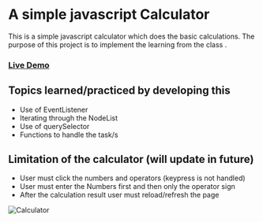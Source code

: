 # A simple javascript Calculator

This is a simple javascript calculator which does the basic calculations. The purpose of this project is to implement the learning from the class .

### [Live Demo](https://redprakash.github.io/js-calculator/)

## Topics learned/practiced by developing this

- Use of EventListener
- Iterating through the NodeList
- Use of querySelector
- Functions to handle the task/s

## Limitation of the calculator (will update in future)

- User must click the numbers and operators (keypress is not handled)
- User must enter the Numbers first and then only the operator sign
- After the calculation result user must reload/refresh the page

![Calculator](https://github.com/redprakash/js-calculator/blob/features/basicerror/images/calculator.png?raw=true)
